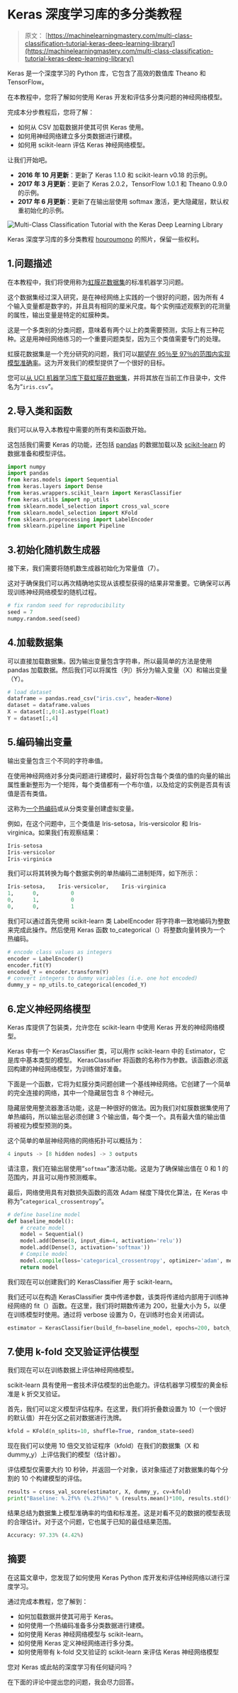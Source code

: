 # Keras 深度学习库的多分类教程

> 原文： [https://machinelearningmastery.com/multi-class-classification-tutorial-keras-deep-learning-library/](https://machinelearningmastery.com/multi-class-classification-tutorial-keras-deep-learning-library/)

Keras 是一个深度学习的 Python 库，它包含了高效的数值库 Theano 和 TensorFlow。

在本教程中，您将了解如何使用 Keras 开发和评估多分类问题的神经网络模型。

完成本分步教程后，您将了解：

*   如何从 CSV 加载数据并使其可供 Keras 使用。
*   如何用神经网络建立多分类数据进行建模。
*   如何用 scikit-learn 评估 Keras 神经网络模型。

让我们开始吧。

*   **2016 年 10 月更新**：更新了 Keras 1.1.0 和 scikit-learn v0.18 的示例。
*   **2017 年 3 月更新**：更新了 Keras 2.0.2，TensorFlow 1.0.1 和 Theano 0.9.0 的示例。
*   **2017 年 6 月更新**：更新了在输出层使用 softmax 激活，更大隐藏层，默认权重初始化的示例。

![Multi-Class Classification Tutorial with the Keras Deep Learning Library](img/2dae7dc453b9ee9eecf2783612250927.png)

Keras 深度学习库的多分类教程
[houroumono](https://www.flickr.com/photos/hourou/8922014724/) 的照片，保留一些权利。

## 1.问题描述

在本教程中，我们将使用称为[虹膜花数据集](http://archive.ics.uci.edu/ml/datasets/Iris)的标准机器学习问题。

这个数据集经过深入研究，是在神经网络上实践的一个很好的问题，因为所有 4 个输入变量都是数字的，并且具有相同的厘米尺度。每个实例描述观察到的花测量的属性，输出变量是特定的虹膜种类。

这是一个多类别的分类问题，意味着有两个以上的类需要预测，实际上有三种花种。这是用神经网络练习的一个重要问题类型，因为三个类值需要专门的处理。

虹膜花数据集是一个充分研究的问题，我们可以[期望在 95％至 97％的范围内实现模型准确率](http://www.is.umk.pl/projects/rules.html#Iris)。这为开发我们的模型提供了一个很好的目标。

您可以[从 UCI 机器学习库下载虹膜花数据集](http://archive.ics.uci.edu/ml/machine-learning-databases/iris/iris.data)，并将其放在当前工作目录中，文件名为“`iris.csv`”。

## 2.导入类和函数

我们可以从导入本教程中需要的所有类和函数开始。

这包括我们需要 Keras 的功能，还包括 [pandas](http://pandas.pydata.org/) 的数据加载以及 [scikit-learn](http://scikit-learn.org/) 的数据准备和模型评估。

```py
import numpy
import pandas
from keras.models import Sequential
from keras.layers import Dense
from keras.wrappers.scikit_learn import KerasClassifier
from keras.utils import np_utils
from sklearn.model_selection import cross_val_score
from sklearn.model_selection import KFold
from sklearn.preprocessing import LabelEncoder
from sklearn.pipeline import Pipeline
```

## 3.初始化随机数生成器

接下来，我们需要将随机数生成器初始化为常量值（7）。

这对于确保我们可以再次精确地实现从该模型获得的结果非常重要。它确保可以再现训练神经网络模型的随机过程。

```py
# fix random seed for reproducibility
seed = 7
numpy.random.seed(seed)
```

## 4.加载数据集

可以直接加载数据集。因为输出变量包含字符串，所以最简单的方法是使用 pandas 加载数据。然后我们可以将属性（列）拆分为输入变量（X）和输出变量（Y）。

```py
# load dataset
dataframe = pandas.read_csv("iris.csv", header=None)
dataset = dataframe.values
X = dataset[:,0:4].astype(float)
Y = dataset[:,4]
```

## 5.编码输出变量

输出变量包含三个不同的字符串值。

在使用神经网络对多分类问题进行建模时，最好将包含每个类值的值的向量的输出属性重新整形为一个矩阵，每个类值都有一个布尔值，以及给定的实例是否具有该值是否有类值。

这称为[一个热编码](https://en.wikipedia.org/wiki/One-hot)或从分类变量创建虚拟变量。

例如，在这个问题中，三个类值是 Iris-setosa，Iris-versicolor 和 Iris-virginica。如果我们有观察结果：

```py
Iris-setosa
Iris-versicolor
Iris-virginica
```

我们可以将其转换为每个数据实例的单热编码二进制矩阵，如下所示：

```py
Iris-setosa,	Iris-versicolor,	Iris-virginica
1,		0,			0
0,		1, 			0
0, 		0, 			1
```

我们可以通过首先使用 scikit-learn 类 LabelEncoder 将字符串一致地编码为整数来完成此操作。然后使用 Keras 函数 to_categorical（）将整数向量转换为一个热编码。

```py
# encode class values as integers
encoder = LabelEncoder()
encoder.fit(Y)
encoded_Y = encoder.transform(Y)
# convert integers to dummy variables (i.e. one hot encoded)
dummy_y = np_utils.to_categorical(encoded_Y)
```

## 6.定义神经网络模型

Keras 库提供了包装类，允许您在 scikit-learn 中使用 Keras 开发的神经网络模型。

Keras 中有一个 KerasClassifier 类，可以用作 scikit-learn 中的 Estimator，它是库中基本类型的模型。 KerasClassifier 将函数的名称作为参数。该函数必须返回构建的神经网络模型，为训练做好准备。

下面是一个函数，它将为虹膜分类问题创建一个基线神经网络。它创建了一个简单的完全连接的网络，其中一个隐藏层包含 8 个神经元。

隐藏层使用整流器激活功能，这是一种很好的做法。因为我们对虹膜数据集使用了单热编码，所以输出层必须创建 3 个输出值，每个类一个。具有最大值的输出值将被视为模型预测的类。

这个简单的单层神经网络的网络拓扑可以概括为：

```py
4 inputs -> [8 hidden nodes] -> 3 outputs
```

请注意，我们在输出层使用“`softmax`”激活功能。这是为了确保输出值在 0 和 1 的范围内，并且可以用作预测概率。

最后，网络使用具有对数损失函数的高效 Adam 梯度下降优化算法，在 Keras 中称为“`categorical_crossentropy`”。

```py
# define baseline model
def baseline_model():
	# create model
	model = Sequential()
	model.add(Dense(8, input_dim=4, activation='relu'))
	model.add(Dense(3, activation='softmax'))
	# Compile model
	model.compile(loss='categorical_crossentropy', optimizer='adam', metrics=['accuracy'])
	return model
```

我们现在可以创建我们的 KerasClassifier 用于 scikit-learn。

我们还可以在构造 KerasClassifier 类中传递参数，该类将传递给内部用于训练神经网络的 fit（）函数。在这里，我们将时期数传递为 200，批量大小为 5，以便在训练模型时使用。通过将 verbose 设置为 0，在训练时也会关闭调试。

```py
estimator = KerasClassifier(build_fn=baseline_model, epochs=200, batch_size=5, verbose=0)
```

## 7.使用 k-fold 交叉验证评估模型

我们现在可以在训练数据上评估神经网络模型。

scikit-learn 具有使用一套技术评估模型的出色能力。评估机器学习模型的黄金标准是 k 折交叉验证。

首先，我们可以定义模型评估程序。在这里，我们将折叠数设置为 10（一个很好的默认值）并在分区之前对数据进行洗牌。

```py
kfold = KFold(n_splits=10, shuffle=True, random_state=seed)
```

现在我们可以使用 10 倍交叉验证程序（kfold）在我们的数据集（X 和 dummy_y）上评估我们的模型（估计器）。

评估模型仅需要大约 10 秒钟，并返回一个对象，该对象描述了对数据集的每个分割的 10 个构建模型的评估。

```py
results = cross_val_score(estimator, X, dummy_y, cv=kfold)
print("Baseline: %.2f%% (%.2f%%)" % (results.mean()*100, results.std()*100))
```

结果总结为数据集上模型准确率的均值和标准差。这是对看不见的数据的模型表现的合理估计。对于这个问题，它也属于已知的最佳结果范围。

```py
Accuracy: 97.33% (4.42%)
```

## 摘要

在这篇文章中，您发现了如何使用 Keras Python 库开发和评估神经网络以进行深度学习。

通过完成本教程，您了解到：

*   如何加载数据并使其可用于 Keras。
*   如何使用一个热编码准备多分类数据进行建模。
*   如何使用 Keras 神经网络模型与 scikit-learn。
*   如何使用 Keras 定义神经网络进行多分类。
*   如何使用带有 k-fold 交叉验证的 scikit-learn 来评估 Keras 神经网络模型

您对 Keras 或此帖的深度学习有任何疑问吗？

在下面的评论中提出您的问题，我会尽力回答。